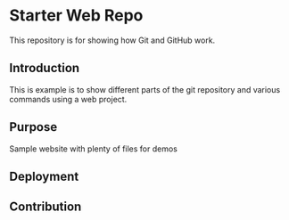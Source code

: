 # Starter Web Repo

This repository is for showing how Git and GitHub work.

## Introduction
This is example is to show different parts of the git repository and various commands using a web project.

## Purpose

Sample website with plenty of files for demos

## Deployment

## Contribution
